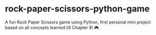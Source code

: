 # rock-paper-scissors-python-game
A fun Rock Paper Scissors game using Python, first personal mini project based on all concepts learned till Chapter 8! 🎮
